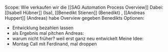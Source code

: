 Scope: Wie verkaufen wir die [[SAG Automation Process Overview]]
Dabei: [[Isabell Hübner]] (Isa), [[Benedikt Stienen]] (Benedikt) , [[Andreas Huppert]] (Andreas)
habe Overview gegeben
Benedikts Optionen:
- Entwicklung bezahlen lassen
- als Ergebnis mal pitchen
Andreas:
- warum nicht früher? weil erst ganz neu entwickelt
Meine Idee:
- Montag Call mit Ferdinand, mal droppen


